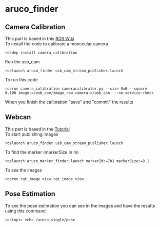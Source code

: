 # aruco_finder

## Camera Calibration
This part is based in this [ROS Wiki](http://wiki.ros.org/camera_calibration/Tutorials/MonocularCalibration)\
To install the code to calibrate a monocular camera
```
rosdep install camera_calibration
```
Run the usb_cam
```
roslaunch aruco_finder usb_cam_stream_publisher.launch
```
To run this code 
```
rosrun camera_calibration cameracalibrator.py --size 8x6 --square 0.108 image:=/usb_cam/image_raw camera:=/usb_cam  --no-service-check
```
When you finish the calibration "save" and "commit" the results

## Webcan
This part is based in the [Tutorial](http://ros-developer.com/2017/04/23/aruco-ros/)\
To start publishing images
```
roslaunch aruco_finder usb_cam_stream_publisher.launch
```
To find the marker (markerSize in m)
```
roslaunch aruco_marker_finder.launch markerId:=701 markerSize:=0.1
```
To see the images
```
rosrun rqt_image_view rqt_image_view
```
## Pose Estimation
To see the pose estimation you can see in the images and have the results using this command
```
rostopic echo /aruco_single/pose
```